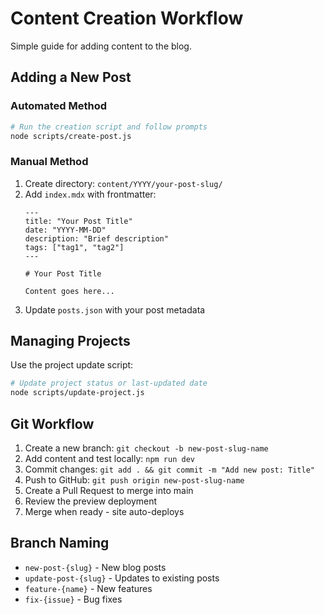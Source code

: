 # Content Creation Workflow

Simple guide for adding content to the blog.

## Adding a New Post

### Automated Method

```bash
# Run the creation script and follow prompts
node scripts/create-post.js
```

### Manual Method

1. Create directory: `content/YYYY/your-post-slug/`
2. Add `index.mdx` with frontmatter:
   ```mdx
   ---
   title: "Your Post Title"
   date: "YYYY-MM-DD"
   description: "Brief description"
   tags: ["tag1", "tag2"]
   ---

   # Your Post Title

   Content goes here...
   ```
3. Update `posts.json` with your post metadata

## Managing Projects

Use the project update script:
```bash
# Update project status or last-updated date
node scripts/update-project.js
```

## Git Workflow

1. Create a new branch: `git checkout -b new-post-slug-name`
2. Add content and test locally: `npm run dev`
3. Commit changes: `git add . && git commit -m "Add new post: Title"`
4. Push to GitHub: `git push origin new-post-slug-name`
5. Create a Pull Request to merge into main
6. Review the preview deployment
7. Merge when ready - site auto-deploys

## Branch Naming

- `new-post-{slug}` - New blog posts
- `update-post-{slug}` - Updates to existing posts
- `feature-{name}` - New features
- `fix-{issue}` - Bug fixes

